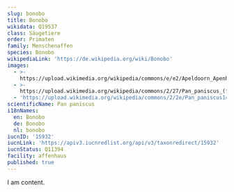 ```yaml
---
slug: bonobo
title: Bonobo
wikidata: Q19537
class: Säugetiere
order: Primaten
family: Menschenaffen
species: Bonobo
wikipediaLink: 'https://de.wikipedia.org/wiki/Bonobo'
images:
  - >-
    https://upload.wikimedia.org/wikipedia/commons/e/e2/Apeldoorn_Apenheul_zoo_Bonobo.jpg
  - >-
    https://upload.wikimedia.org/wikipedia/commons/2/27/Pan_paniscus_(female).jpg
  - 'https://upload.wikimedia.org/wikipedia/commons/2/2e/Pan_paniscus14.jpg'
scientificName: Pan paniscus
i18nNames:
  en: Bonobo
  de: Bonobo
  nl: bonobo
iucnID: '15932'
iucnLink: 'https://apiv3.iucnredlist.org/api/v3/taxonredirect/15932'
iucnStatus: Q11394
facility: affenhaus
published: true
---
```


I am content.
